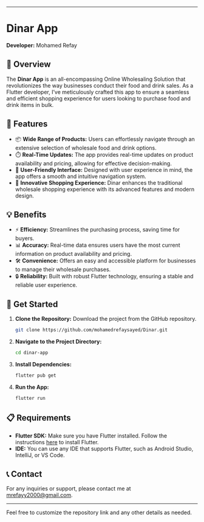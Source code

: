 
---

# Dinar App

**Developer:** Mohamed Refay

## 📝 Overview

The **Dinar App** is an all-encompassing Online Wholesaling Solution that revolutionizes the way businesses conduct their food and drink sales. As a Flutter developer, I’ve meticulously crafted this app to ensure a seamless and efficient shopping experience for users looking to purchase food and drink items in bulk.

## 🌟 Features

- 📦 **Wide Range of Products:** Users can effortlessly navigate through an extensive selection of wholesale food and drink options.
- ⏱️ **Real-Time Updates:** The app provides real-time updates on product availability and pricing, allowing for effective decision-making.
- 🧭 **User-Friendly Interface:** Designed with user experience in mind, the app offers a smooth and intuitive navigation system.
- 🚀 **Innovative Shopping Experience:** Dinar enhances the traditional wholesale shopping experience with its advanced features and modern design.

## 💡 Benefits

- ⚡ **Efficiency:** Streamlines the purchasing process, saving time for buyers.
- 📊 **Accuracy:** Real-time data ensures users have the most current information on product availability and pricing.
- 🛠️ **Convenience:** Offers an easy and accessible platform for businesses to manage their wholesale purchases.
- 🔒 **Reliability:** Built with robust Flutter technology, ensuring a stable and reliable user experience.

## 🚀 Get Started

1. **Clone the Repository:** Download the project from the GitHub repository.
   ```bash
   git clone https://github.com/mohamedrefaysayed/Dinar.git
   ```
2. **Navigate to the Project Directory:**
   ```bash
   cd dinar-app
   ```
3. **Install Dependencies:**
   ```bash
   flutter pub get
   ```
4. **Run the App:**
   ```bash
   flutter run
   ```

## 📋 Requirements

- **Flutter SDK:** Make sure you have Flutter installed. Follow the instructions [here](https://flutter.dev/docs/get-started/install) to install Flutter.
- **IDE:** You can use any IDE that supports Flutter, such as Android Studio, IntelliJ, or VS Code.

## 📞 Contact

For any inquiries or support, please contact me at [mrefayy2000@gmail.com](mailto:mrefayy2000@gmail.com).

---

Feel free to customize the repository link and any other details as needed.

